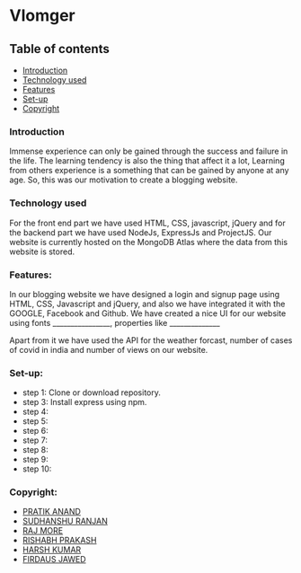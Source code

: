 
# Vlomger


## Table of contents
* [Introduction](#Introduction)
* [Technology used](#Technology-used)
* [Features](#Features)
* [Set-up](#Set-up)
* [Copyright](#Copyright)

### Introduction
Immense experience can only be gained through the success and failure in the life. The learning tendency is also the thing that affect it a lot,
Learning from others experience is a something that can be gained by anyone at any age. So, this was our motivation to create a blogging website.

### Technology used

For the front end part we have used HTML, CSS, javascript, jQuery and for the backend part we have used NodeJs, ExpressJs and ProjectJS.
Our website is currently hosted on the MongoDB Atlas where the data from this website is stored.


### Features:
In our blogging website we have designed a login and signup page using HTML, CSS, Javascript and jQuery, and also we have integrated it with the GOOGLE, Facebook and Github.
We have created a nice UI for our website using fonts ________________, properties like ______________

Apart from it we have used the API for the weather forcast, number of cases of covid in india and number of views on our website.

### Set-up:
 * step 1: Clone or download repository.
 * step 3: Install express using npm.
 * step 4:
 * step 5:
 * step 6:
 * step 7:
 * step 8:
 * step 9:
 * step 10:

 ### Copyright:

* [PRATIK ANAND](https://github.com/username)
* [SUDHANSHU RANJAN](https://github.com/username)
* [RAJ MORE](https://github.com/username)
* [RISHABH PRAKASH](https://github.com/username)
* [HARSH KUMAR](https://github.com/username)
* [FIRDAUS JAWED](https://github.com/FirdausJawed)
